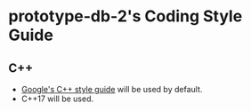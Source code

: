 # prototype-db-2's Coding Style Guide

## C++

* [Google's C++ style guide](https://google.github.io/styleguide/cppguide.html) will be used by default.
* C++17 will be used.
